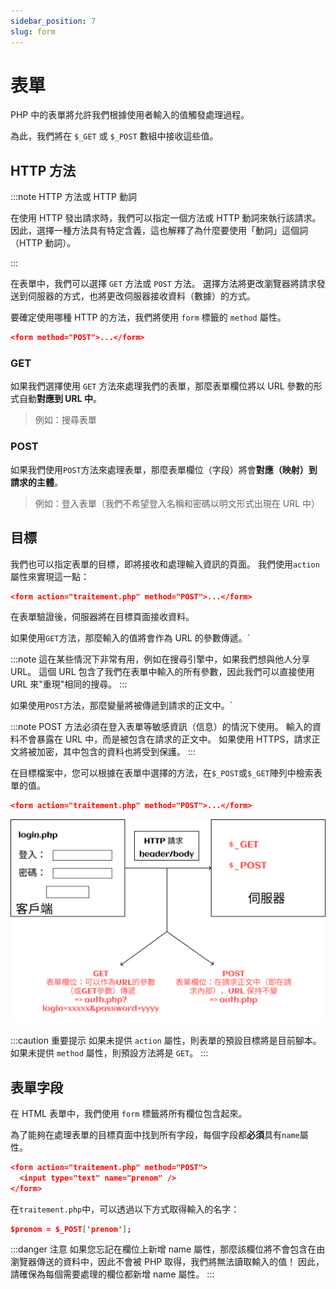 ```yaml
---
sidebar_position: 7
slug: form
---
```


# 表單

PHP 中的表單將允許我們根據使用者輸入的值觸發處理過程。

為此，我們將在 `$_GET` 或 `$_POST` 數組中接收這些值。

## HTTP 方法

:::note HTTP 方法或 HTTP 動詞

在使用 HTTP 發出請求時，我們可以指定一個方法或 HTTP 動詞來執行該請求。
因此，選擇一種方法具有特定含義，這也解釋了為什麼要使用「動詞」這個詞（HTTP 動詞）。

:::

在表單中，我們可以選擇 `GET` 方法或 `POST` 方法。 選擇方法將更改瀏覽器將請求發送到伺服器的方式，也將更改伺服器接收資料（數據）的方式。

要確定使用哪種 HTTP 的方法，我們將使用 `form` 標籤的 `method` 屬性。

```json
<form method="POST">...</form>
```

### GET

如果我們選擇使用 `GET` 方法來處理我們的表單，那麼表單欄位將以 URL 參數的形式自動**對應到 URL 中**。

> 例如：搜尋表單

### POST

如果我們使用`POST`方法來處理表單，那麼表單欄位（字段）將會**對應（映射）到請求的主體**。

> 例如：登入表單（我們不希望登入名稱和密碼以明文形式出現在 URL 中）

## 目標

我們也可以指定表單的目標，即將接收和處理輸入資訊的頁面。 我們使用`action`屬性來實現這一點：

```json
<form action="traitement.php" method="POST">...</form>
```

在表單驗證後，伺服器將在目標頁面接收資料。

如果使用`GET`方法，那麼輸入的值將會作為 URL 的參數傳遞。`

:::note
這在某些情況下非常有用，例如在搜尋引擎中，如果我們想與他人分享 URL。 這個 URL 包含了我們在表單中輸入的所有參數，因此我們可以直接使用 URL 來"重現"相同的搜尋。
:::

如果使用`POST`方法，那麼變量將被傳遞到請求的正文中。`

:::note
POST 方法必須在登入表單等敏感資訊（信息）的情況下使用。 輸入的資料不會暴露在 URL 中，而是被包含在請求的正文中。 如果使用 HTTPS，請求正文將被加密，其中包含的資料也將受到保護。
:::

在目標檔案中，您可以根據在表單中選擇的方法，在`$_POST`或`$_GET`陣列中檢索表單的值。

```json
<form action="traitement.php" method="POST">...</form>
```

![GET_POST差別](./assets/formulaire.png)

:::caution 重要提示
如果未提供 `action` 屬性，則表單的預設目標將是目前腳本。 如果未提供 `method` 屬性，則預設方法將是 `GET`。
:::

## 表單字段

在 HTML 表單中，我們使用 `form` 標籤將所有欄位包含起來。

為了能夠在處理表單的目標頁面中找到所有字段，每個字段都**必須**具有`name`屬性。

```json
<form action="traitement.php" method="POST">
  <input type="text" name="prenom" />
</form>
```

在`traitement.php`中，可以透過以下方式取得輸入的名字：

```json
$prenom = $_POST['prenom'];
```

:::danger 注意
如果您忘記在欄位上新增 name 屬性，那麼該欄位將不會包含在由瀏覽器傳送的資料中，因此不會被 PHP 取得，我們將無法讀取輸入的值！ 因此，請確保為每個需要處理的欄位都新增 name 屬性。
:::
